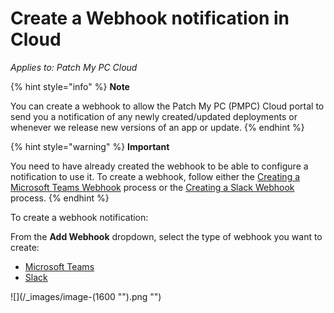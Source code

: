 # Create a Webhook notification in Cloud

_Applies to: Patch My PC Cloud_

{% hint style="info" %}
**Note**

You can create a webhook to allow the Patch My PC (PMPC) Cloud portal to send you a notification of any newly created/updated deployments or whenever we release new versions of an app or update.
{% endhint %}

{% hint style="warning" %}
**Important**

You need to have already created the webhook to be able to configure a notification to use it. To create a webhook, follow either the [Creating a Microsoft Teams Webhook](webhooks-reference/create-a-microsoft-teams-webhook.md) process or the [Creating a Slack Webhook](webhooks-reference/create-a-slack-webhook.md) process.
{% endhint %}

To create a webhook notification:

From the **Add Webhook** dropdown, select the type of webhook you want to create:

* [Microsoft Teams](create-a-microsoft-teams-webhook-notification-in-cloud.md)
* [Slack](create-a-slack-webhook-notification-in-cloud.md)

![](/_images/image-(1600 "").png "")

